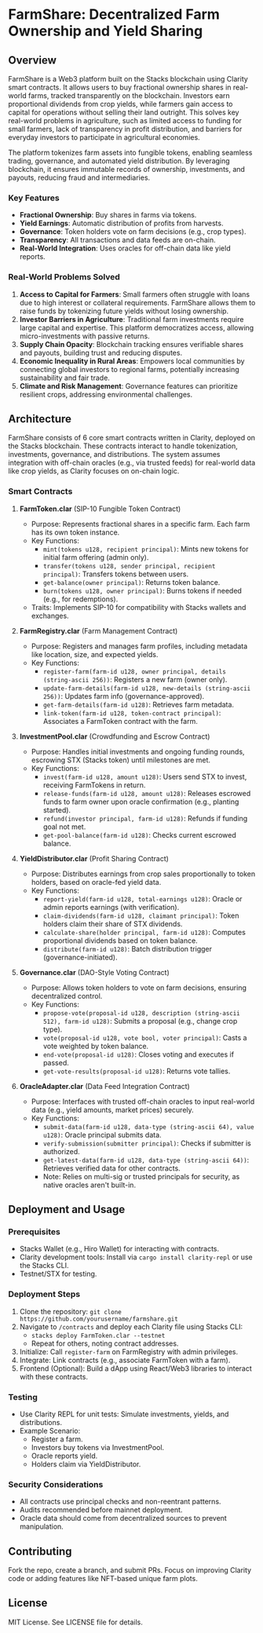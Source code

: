 # FarmShare: Decentralized Farm Ownership and Yield Sharing

## Overview

FarmShare is a Web3 platform built on the Stacks blockchain using Clarity smart contracts. It allows users to buy fractional ownership shares in real-world farms, tracked transparently on the blockchain. Investors earn proportional dividends from crop yields, while farmers gain access to capital for operations without selling their land outright. This solves key real-world problems in agriculture, such as limited access to funding for small farmers, lack of transparency in profit distribution, and barriers for everyday investors to participate in agricultural economies.

The platform tokenizes farm assets into fungible tokens, enabling seamless trading, governance, and automated yield distribution. By leveraging blockchain, it ensures immutable records of ownership, investments, and payouts, reducing fraud and intermediaries.

### Key Features
- **Fractional Ownership**: Buy shares in farms via tokens.
- **Yield Earnings**: Automatic distribution of profits from harvests.
- **Governance**: Token holders vote on farm decisions (e.g., crop types).
- **Transparency**: All transactions and data feeds are on-chain.
- **Real-World Integration**: Uses oracles for off-chain data like yield reports.

### Real-World Problems Solved
1. **Access to Capital for Farmers**: Small farmers often struggle with loans due to high interest or collateral requirements. FarmShare allows them to raise funds by tokenizing future yields without losing ownership.
2. **Investor Barriers in Agriculture**: Traditional farm investments require large capital and expertise. This platform democratizes access, allowing micro-investments with passive returns.
3. **Supply Chain Opacity**: Blockchain tracking ensures verifiable shares and payouts, building trust and reducing disputes.
4. **Economic Inequality in Rural Areas**: Empowers local communities by connecting global investors to regional farms, potentially increasing sustainability and fair trade.
5. **Climate and Risk Management**: Governance features can prioritize resilient crops, addressing environmental challenges.

## Architecture

FarmShare consists of 6 core smart contracts written in Clarity, deployed on the Stacks blockchain. These contracts interact to handle tokenization, investments, governance, and distributions. The system assumes integration with off-chain oracles (e.g., via trusted feeds) for real-world data like crop yields, as Clarity focuses on on-chain logic.

### Smart Contracts

1. **FarmToken.clar** (SIP-10 Fungible Token Contract)
   - Purpose: Represents fractional shares in a specific farm. Each farm has its own token instance.
   - Key Functions:
     - `mint(tokens u128, recipient principal)`: Mints new tokens for initial farm offering (admin only).
     - `transfer(tokens u128, sender principal, recipient principal)`: Transfers tokens between users.
     - `get-balance(owner principal)`: Returns token balance.
     - `burn(tokens u128, owner principal)`: Burns tokens if needed (e.g., for redemptions).
   - Traits: Implements SIP-10 for compatibility with Stacks wallets and exchanges.

2. **FarmRegistry.clar** (Farm Management Contract)
   - Purpose: Registers and manages farm profiles, including metadata like location, size, and expected yields.
   - Key Functions:
     - `register-farm(farm-id u128, owner principal, details (string-ascii 256))`: Registers a new farm (owner only).
     - `update-farm-details(farm-id u128, new-details (string-ascii 256))`: Updates farm info (governance-approved).
     - `get-farm-details(farm-id u128)`: Retrieves farm metadata.
     - `link-token(farm-id u128, token-contract principal)`: Associates a FarmToken contract with the farm.

3. **InvestmentPool.clar** (Crowdfunding and Escrow Contract)
   - Purpose: Handles initial investments and ongoing funding rounds, escrowing STX (Stacks token) until milestones are met.
   - Key Functions:
     - `invest(farm-id u128, amount u128)`: Users send STX to invest, receiving FarmTokens in return.
     - `release-funds(farm-id u128, amount u128)`: Releases escrowed funds to farm owner upon oracle confirmation (e.g., planting started).
     - `refund(investor principal, farm-id u128)`: Refunds if funding goal not met.
     - `get-pool-balance(farm-id u128)`: Checks current escrowed balance.

4. **YieldDistributor.clar** (Profit Sharing Contract)
   - Purpose: Distributes earnings from crop sales proportionally to token holders, based on oracle-fed yield data.
   - Key Functions:
     - `report-yield(farm-id u128, total-earnings u128)`: Oracle or admin reports earnings (with verification).
     - `claim-dividends(farm-id u128, claimant principal)`: Token holders claim their share of STX dividends.
     - `calculate-share(holder principal, farm-id u128)`: Computes proportional dividends based on token balance.
     - `distribute(farm-id u128)`: Batch distribution trigger (governance-initiated).

5. **Governance.clar** (DAO-Style Voting Contract)
   - Purpose: Allows token holders to vote on farm decisions, ensuring decentralized control.
   - Key Functions:
     - `propose-vote(proposal-id u128, description (string-ascii 512), farm-id u128)`: Submits a proposal (e.g., change crop type).
     - `vote(proposal-id u128, vote bool, voter principal)`: Casts a vote weighted by token balance.
     - `end-vote(proposal-id u128)`: Closes voting and executes if passed.
     - `get-vote-results(proposal-id u128)`: Returns vote tallies.

6. **OracleAdapter.clar** (Data Feed Integration Contract)
   - Purpose: Interfaces with trusted off-chain oracles to input real-world data (e.g., yield amounts, market prices) securely.
   - Key Functions:
     - `submit-data(farm-id u128, data-type (string-ascii 64), value u128)`: Oracle principal submits data.
     - `verify-submission(submitter principal)`: Checks if submitter is authorized.
     - `get-latest-data(farm-id u128, data-type (string-ascii 64))`: Retrieves verified data for other contracts.
     - Note: Relies on multi-sig or trusted principals for security, as native oracles aren't built-in.

## Deployment and Usage

### Prerequisites
- Stacks Wallet (e.g., Hiro Wallet) for interacting with contracts.
- Clarity development tools: Install via `cargo install clarity-repl` or use the Stacks CLI.
- Testnet/STX for testing.

### Deployment Steps
1. Clone the repository: `git clone https://github.com/yourusername/farmshare.git`
2. Navigate to `/contracts` and deploy each Clarity file using Stacks CLI:
   - `stacks deploy FarmToken.clar --testnet`
   - Repeat for others, noting contract addresses.
3. Initialize: Call `register-farm` on FarmRegistry with admin privileges.
4. Integrate: Link contracts (e.g., associate FarmToken with a farm).
5. Frontend (Optional): Build a dApp using React/Web3 libraries to interact with these contracts.

### Testing
- Use Clarity REPL for unit tests: Simulate investments, yields, and distributions.
- Example Scenario:
  - Register a farm.
  - Investors buy tokens via InvestmentPool.
  - Oracle reports yield.
  - Holders claim via YieldDistributor.

### Security Considerations
- All contracts use principal checks and non-reentrant patterns.
- Audits recommended before mainnet deployment.
- Oracle data should come from decentralized sources to prevent manipulation.

## Contributing
Fork the repo, create a branch, and submit PRs. Focus on improving Clarity code or adding features like NFT-based unique farm plots.

## License
MIT License. See LICENSE file for details.
